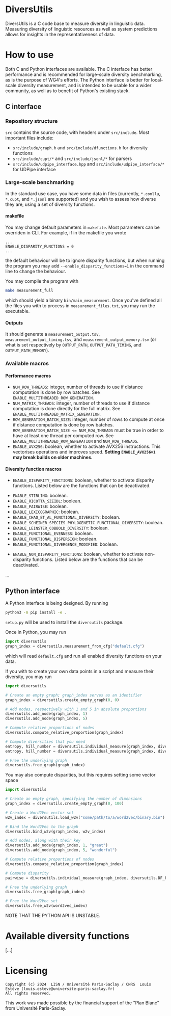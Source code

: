 # DiversUtils

DiversUtils is a C code base to measure diversity in linguistic data.
Measuring diversity of linguistic resources as well as system predictions
allows for insights in the representativeness of data.

# How to use

Both C and Python interfaces are available.
The C interface has better performance and is recommended for large-scale
diversity benchmarking, as is the purpose of WG4's efforts.
The Python interface is better for local-scale diversity measurement, and is
intended to be usable for a wider community, as well as to benefit of Python's
existing stack.

## C interface

### Repository structure

`src` contains the source code, with headers under `src/include`.
Most important files include:
* `src/include/graph.h` and `src/include/dfunctions.h` for diversity functions
* `src/include/cupt/*` and `src/include/jsonl/*` for parsers
* `src/include/udpipe_interface.hpp` and `src/include/udpipe_interface/*` for UDPipe interface

### Large-scale benchmarking

In the standard use case, you have some data in files (currently, `*.conllu`,
`*.cupt`, and `*.jsonl` are supported) and you wish to assess how diverse they
are, using a set of diversity functions.

#### makefile

You may change default parameters in `makefile`.
Most parameters can be overriden in CLI.
For example, if in the makefile you wrote
```text
...
ENABLE_DISPARITY_FUNCTIONS = 0
...
```
the default behaviour will be to ignore disparity functions, but when running
the program you may add `--enable_disparity_functions=1` in the command line to
change the behaviour.

You may compile the program with
```bash
make measurement_full
```
which should yield a binary `bin/main_measurement`.
Once you've defined all the files you with to process in
`measurement_files.txt`, you may run the executable.

#### Outputs

It should generate a `measurement_output.tsv`, `measurement_output_timing.tsv`,
and `measurement_output_memory.tsv` (or what is set respectively by
`OUTPUT_PATH`, `OUTPUT_PATH_TIMING`, and `OUTPUT_PATH_MEMORY`).

### Available macros

#### Performance macros

* `NUM_ROW_THREADS`: integer, number of threads to use if distance computation
is done by row batches. See `ENABLE_MULTITHREADED_ROW_GENERATION`.
* `NUM_MATRIX_THREADS`: integer, number of threads to use if distance
computation is done directly for the full matrix. See
`ENABLE_MULTITHREADED_MATRIX_GENERATION`.
* `ROW_GENERATION_BATCH_SIZE`: integer, number of rows to compute at once if
distance computation is done by row batches.
`ROW_GENERATION_BATCH_SIZE <= NUM_ROW_THREADS` must be true in order to have
at least one thread per computed row.
See `ENABLE_MULTITHREADED_ROW_GENERATION` and `NUM_ROW_THREADS`.
* `ENABLE_AVX256`: boolean, whether to activate AVX256 instructions. This
vectorises operations and improves speed. **Setting `ENABLE_AVX256=1` may
break builds on older machines.**

#### Diversity function macros

* `ENABLE_DISPARITY_FUNCTIONS`: boolean, whether to activate disparity
functions. Listed below are the functions that can be deactivated.
- `ENABLE_STIRLING`: boolean.
- `ENABLE_RICOTTA_SZEIDL`: boolean.
- `ENABLE_PAIRWISE`: boolean.
- `ENABLE_LEXICOGRAPHIC`: boolean.
- `ENABLE_CHAO_ET_AL_FUNCTIONAL_DIVERSITY`: boolean.
- `ENABLE_SCHEINER_SPECIES_PHYLOGENETIC_FUNCTIONAL_DIVERSITY`: boolean.
- `ENABLE_LEINSTER_COBBOLD_DIVERSITY`: boolean.
- `ENABLE_FUNCTIONAL_EVENNESS`: boolean.
- `ENABLE_FUNCTIONAL_DISPERSION`: boolean.
- `ENABLE_FUNCTIONAL_DIVERGENCE_MODIFIED`: boolean.
* `ENABLE_NON_DISPARITY_FUNCTIONS`: boolean, whether to activate non-disparity
functions. Listed below are the functions that can be deactivated.

...

## Python interface

A Python interface is being designed.
By running
```bash
python3 -m pip install -e .
```
`setup.py` will be used to install the `diversutils` package.

Once in Python, you may run
```python
import diversutils
graph_index = diversutils.measurement_from_cfg("default.cfg")
```
which will read `default.cfg` and run all enabled diversity functions on your
data.

If you with to create your own data points in a script and measure their
diversity, you may run
```python
import diversutils

# Create an empty graph; graph_index serves as an identifier
graph_index = diversutils.create_empty_graph(0, 0)

# Add nodes, respectively with 1 and 5 in absolute proportions
diversutils.add_node(graph_index, 1)
diversutils.add_node(graph_index, 5)

# Compute relative proportions of nodes
diversutils.compute_relative_proportion(graph_index)

# Compute diversities that you need
entropy, hill_number = diversutils.individual_measure(graph_index, diversutils.DF_ENTROPY_SHANNON_WEAVER)
entropy, hill_number = diversutils.individual_measure(graph_index, diversutils.DF_ENTROPY_RENYI, 2.0)

# Free the underlying graph
diversutils.free_graph(graph_index)
```

You may also compute disparities, but this requires setting some vector space
```python
import diversutils

# Create an empty graph, specifying the number of dimensions
graph_index = diversutils.create_empty_graph(0, 100)

# Create a Word2Vec vector set
w2v_index = diversutils.load_w2v("some/path/to/a/word2vec/binary.bin")

# Bind the Word2Vec to the graph
diversutils.bind_w2v(graph_index, w2v_index)

# Add nodes, along with their key
diversutils.add_node(graph_index, 1, "great")
diversutils.add_node(graph_index, 5, "wonderful")

# Compute relative proportions of nodes
diversutils.compute_relative_proportion(graph_index)

# Compute disparity
pairwise = diversutils.individual_measure(graph_index, diversutils.DF_PAIRWISE)

# Free the underlying graph
diversutils.free_graph(graph_index)

# Free the Word2Vec set
diversutils.free_w2v(word2vec_index)
```

NOTE THAT THE PYTHON API IS UNSTABLE.

# Available diversity functions

[...]

# Licensing

```
Copyright (c) 2024  LISN / Université Paris-Saclay / CNRS  Louis Estève (louis.esteve@universite-paris-saclay.fr)
All rights reserved.
```

This work was made possible by the financial support of the "Plan Blanc" from
Université Paris-Saclay.
